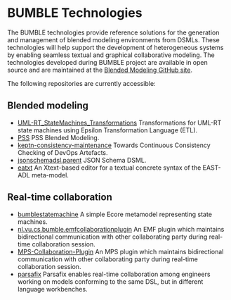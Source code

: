 ---
---

# BUMBLE Technologies
The BUMBLE technologies provide reference solutions for the generation and management of blended modeling environments from DSMLs. These technologies will help support the development of heterogeneous systems by enabling seamless textual and graphical collaborative modeling. The technologies developed during BUMBLE project are available in open source and are maintained at the <a href="https://github.com/blended-modeling">Blended Modeling GitHub site</a>.

The following repositories are currently accessible:

## Blended modeling

* [UML-RT_StateMachines_Transformations](https://github.com/blended-modeling/UML-RT_StateMachines_Transformations) Transformations for UML-RT state machines using Epsilon Transformation Language (ETL).
* [PSS](https://github.com/blended-modeling/PSS) PSS Blended Modeling.
* [keptn-consistency-maintenance](https://github.com/blended-modeling/keptn-consistency-maintenance) Towards Continuous Consistency Checking of DevOps Artefacts.
* [jsonschemadsl.parent](https://github.com/blended-modeling/jsonschemadsl.parent) JSON Schema DSML.
* [eatxt](https://github.com/blended-modeling/eatxt) An Xtext-based editor for a textual concrete syntax of the EAST-ADL meta-model.

## Real-time collaboration 

* [bumblestatemachine](https://github.com/blended-modeling/bumblestatemachine) A simple Ecore metamodel representing state machines.  
* [nl.vu.cs.bumble.emfcollaborationplugin](https://github.com/blended-modeling/nl.vu.cs.bumble.emfcollaborationplugin) An EMF plugin which maintains bidirectional communication with other collaborating party during real-time collaboration session.  
* [MPS-Collaboration-Plugin](https://github.com/blended-modeling/MPS-Collaboration-Plugin/tree/development) An MPS plugin which maintains bidirectional communication with other collaborating party during real-time collaboration session.    
* [parsafix](https://github.com/blended-modeling/parsafix) Parsafix enables real-time collaboration among engineers working on models conforming to the same DSL, but in different language workbenches.

